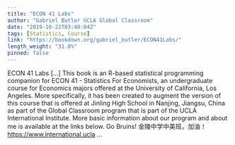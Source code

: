 ```yaml
---
title: "ECON 41 Labs"
author: "Gabriel Butler UCLA Global Classroom"
date: "2019-10-22T03:40:04Z"
tags: [Statistics, Course]
link: "https://bookdown.org/gabriel_butler/ECON41Labs/"
length_weight: "31.8%"
pinned: false
---
```


ECON 41 Labs [...] This book is an R-based statistical programming companion for ECON 41 - Statistics For Economists, an undergraduate course for Economics majors offered at the University of California, Los Angeles. More specifically, it has been created to augment the version of this course that is offered at Jinling High School in Nanjing, Jiangsu, China as part of the Global Classroom program that is part of the UCLA International Institute. More basic information about our program and about me is available at the links below. Go Bruins! 金陵中学中美班，加油！ https://www.international.ucla ...
